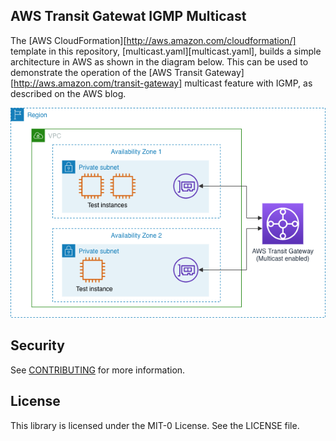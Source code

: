 ## AWS Transit Gatewat IGMP Multicast

The [AWS CloudFormation][http://aws.amazon.com/cloudformation/] template in this repository, [multicast.yaml][multicast.yaml], builds a simple architecture in AWS as shown in the diagram below. This can be used to demonstrate the operation of the [AWS Transit Gateway][http://aws.amazon.com/transit-gateway] multicast feature with IGMP, as described on the AWS blog.

<img src="multicast-diag.png">


## Security

See [CONTRIBUTING](CONTRIBUTING.md#security-issue-notifications) for more information.

## License

This library is licensed under the MIT-0 License. See the LICENSE file.

